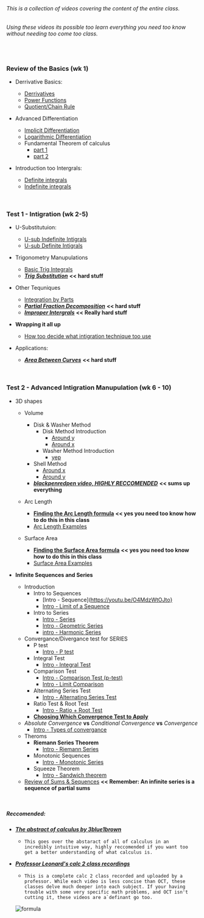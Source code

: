 <br/>

###### This is a collection of videos covering the content of the entire class.
###### Using these videos its possible too learn everything you need too know without needing too come too class.

<br/>

### Review of the Basics (wk 1)
+ Derrivative Basics:
    + [Derrivatives](https://www.youtube.com/watch?v=5yfh5cf4-0w)
    + [Power Functions](https://www.youtube.com/watch?v=9Yz-RCdS2Tg)
    + [Quotient/Chain Rule](https://youtu.be/lEj3dzj2Doc)

+ Advanced Differentiation
    + [Implicit Differentiation](https://www.youtube.com/watch?v=xbviQHhU1rA)
    + [Logarithmic Differentiation](https://www.youtube.com/watch?v=Dp9sgIvaKPk)
    + Fundamental Theorem of calculus
        + [part 1](https://www.youtube.com/watch?v=aeB5BWY0RlE)
        + [part 2](https://www.youtube.com/watch?v=ns8N1UuXl4w)

+ Introduction too Intergrals:
    + [Definite integrals](https://www.youtube.com/watch?v=Gc3QvUB0PkI)
    + [Indefinite integrals](https://www.youtube.com/watch?v=JTFMeSCxgcA)
    
<br/>

### Test 1 - Intigration (wk 2-5)

* U-Substitutuion:
    * [U-sub Indefinite Intigrals](https://www.youtube.com/watch?v=IAh00vU3FSY)
    * [U-sub Definite Intigrals](https://www.youtube.com/watch?v=tM4RWc9ryx0)

* Trigonometry Manupulations
    * [Basic Trig Integrals](https://www.youtube.com/watch?v=flvhNBoOsiA)
    * [***Trig Substitution***](https://www.youtube.com/watch?v=gJdeJ1CoFnU) **<< hard stuff**
  
* Other Tequniques
    * [Integration by Parts](https://www.youtube.com/watch?v=tGu-764KHCk)
    * [***Partial Fraction Decomposition***](https://www.youtube.com/watch?v=r5MIraVUVUA) **<< hard stuff**
    * [***Improper Intergrals***](https://www.youtube.com/watch?v=d_CnAKmQOKE) **<< Really hard stuff**
    
* **Wrapping it all up**
    * [How too decide what intigration technique too use](https://www.youtube.com/watch?v=M5MaGUO0JDs)
    

* Applications:
    * [***Area Between Curves***](https://www.youtube.com/watch?v=ltxdcegn8xc) **<< hard stuff**


<br/>

### Test 2 - Advanced Intigration Manupulation (wk 6 - 10)

* 3D shapes
    * Volume
        * Disk & Washer Method
            * Disk Method Introduction
                * [Around y](https://www.youtube.com/watch?v=btGaOTXxXs8)
                * [Around x](https://www.youtube.com/watch?v=43AS7bPUORc)
            * Washer Method Introduction
                * [yep](https://www.youtube.com/watch?v=vhMl755vR5Q)
        * Shell Method
            * [Around x](https://www.youtube.com/watch?v=R-Qu3QWOEiA)
            * [Around y](https://www.youtube.com/watch?v=6Ozz3J-LRrY)
        * [***blackpenredpen video, HIGHLY RECCOMENDED***](https://www.youtube.com/watch?v=ydyXf01WNYA) **<< sums up everything**
        
    * Arc Length
        * [**Finding the Arc Length formula**](https://www.youtube.com/watch?v=pH-Omj-cMok) **<< yes you need too know how to do this in this class**
        * [Arc Length Examples](https://youtu.be/DNDAwWIL5FY)

    * Surface Area
        * [**Finding the Surface Area formula**](https://youtu.be/zUzan1Ma9nE) **<< yes you need too know how to do this in this class**
        * [Surface Area Examples](https://youtu.be/lQM-0Nqs9Pg)
    
* **Infinite Sequences and Series**
    * Introduction                                                               
        * Intro to Sequences
            * [Intro - Sequence](https://youtu.be/O4MdzWtOJto}
            * [Intro - Limit of a Sequence](https://youtu.be/Re1Mh60lXFs)
        * Intro to Series
            * [Intro - Series](https://youtu.be/wtlt1AU5bEI)
            * [Intro - Geometric Series](https://youtu.be/Gs1Qc8XKtqM)
            * [intro - Harmonic Series](https://youtu.be/5ejmgwXVSqQ)
    * Convergance/Divergance test for SERIES
        * P test
            * [Intro - P test](https://www.youtube.com/watch?v=rwLkrGrugOk)
        * Integral Test
            * [Intro - Integral Test](https://youtu.be/JHTS3WMU7aA)
        * Comparison Test
            * [Intro - Comparison Test (p-test)](https://youtu.be/GBBg3ntsUDI)
            * [Intro - Limit Comparison](https://youtu.be/7xhd8kdQFic)
        * Alternating Series Test
            * [Intro - Alternating Series Test](https://youtu.be/-lD0skTnqFo)
        * Ratio Test & Root Test
            * [Intro - Ratio + Root Test](https://youtu.be/we9xfbR8SwQ)
        * [**Choosing Which Convergence Test to Apply**](https://youtu.be/0wefqjpQyKM)
    * *Absolute Convergence* **vs** *Conditional Convergence* **vs** *Convergence*
        * [Intro - Types of convergance](https://www.youtube.com/watch?v=FPK6LO1iiXc)
    * Theroms
        * **Riemann Series Theorem**
            * [Intro - Riemann Series](https://youtu.be/6eL_6c8Tpao)
        * Monotonic Sequences
            * [Intro - Monotonic Series](https://www.youtube.com/watch?v=tHy3TXmZpF0)
        * Squeeze Theorem
            * [Intro - Sandwich theorem](https://youtu.be/WvxKwRcHGHg)
    * [Review of Sums & Sequences](https://www.youtube.com/watch?v=-wvF8OQSMx8) **<< Remember: An infinite series is a sequence of partial sums**
   
</br>

##### Reccomended:
* [***The abstract of calculus by 3blue1brown***](https://www.youtube.com/playlist?list=PLZHQObOWTQDMsr9K-rj53DwVRMYO3t5Yr)
    * ``This goes over the abstaract of all of calculus in an incredibly intuitive way, highly reccomended if you want too get a better understanding of what calculus is.``

* [***Professor Leonard's calc 2 class recordings***](https://www.youtube.com/playlistlist=PLDesaqWTN6EQ2J4vgsN1HyBeRADEh4Cw-)
    * ``This is a complete calc 2 class recorded and uploaded by a professor. While each video is less concise than OCT, these classes delve much deeper into each subject. If your having trouble with some very specific math problems, and OCT isn't cutting it, these videos are a`definant go too.``
    
    ![formula](https://render.githubusercontent.com/render/math?math=e^{i%20\pi}%20=%20-1)
